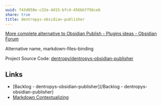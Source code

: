 ```yaml
---
uuid: f43d858e-c32e-4d15-bfc4-456bb7f56ceb
share: true
title: dentropys-obsidian-publisher
---
```

[More complete alternative to Obsidian Publish - Plugins ideas - Obsidian Forum](https://forum.obsidian.md/t/more-complete-alternative-to-obsidian-publish/40798)


Alternative name, markdown-files-binding

Project Source Code: [dentropy/dentropys-obsidian-publisher](https://github.com/dentropy/dentropys-obsidian-publisher)

## Links

* [Backlog - dentropys-obsidian-publisher](/Backlog - dentropys-obsidian-publisher)
* [Markdown Contextualizing](/2f0c38e1-054c-42a8-bd2c-0cb1733af116)